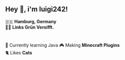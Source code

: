 ## Hey :wave:, i'm luigi242!

:de: **Hamburg, Germany** <br>
:rainbow_flag: **Links Grün Versifft.**

#

:seedling: Currently learning Java
:video_game: Making **Minecraft Plugins** <br>
:cat2: Likes **Cats**


